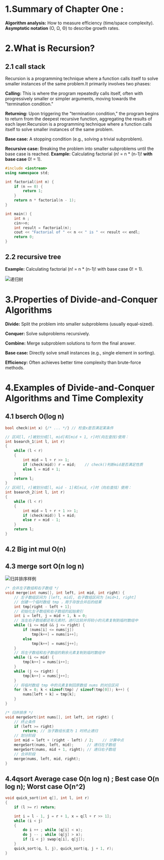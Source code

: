 # 1.Summary of Chapter One :

  **Algorithm analysis:** How to measure efficiency (time/space complexity). 
  **Asymptotic notation** (O, Ω, Θ) to describe growth rates. 



# 2.What is Recursion? 

## 2.1 call stack

Recursion is a programming technique where a function calls itself to solve smaller instances of the same problem.It primarily involves two phases:

**Calling:** This is where the program repeatedly calls itself, often with progressively smaller or simpler arguments, moving towards the "termination condition."

**Returning:** Upon triggering the "termination condition," the program begins to return from the deepest recursive function, aggregating the results of each layer.Recursion is a programming technique where a function calls itself to solve smaller instances of the same problem. 

**Base case:** A stopping condition (e.g., solving a trivial subproblem). 

**Recursive case:** Breaking the problem into smaller subproblems until the base case is reached.
**Example:** Calculating factorial (n! = n * (n-1)!    **with base case** 0! = 1). 

```cpp
#include <iostream>
using namespace std;

int factorial(int n) {
    if (n == 0) {
        return 1;
    }
    return n * factorial(n - 1);
}

int main() {
    int n ;
    cin>>n;
    int result = factorial(n);
    cout << "Factorial of " << n << " is " << result << endl;
    return 0;
}
```
## 2.2 recursive tree

**Example:** Calculating factorial (n! = n * (n-1)!    with base case 0! = 1).

![递归树](https://p.ananas.chaoxing.com/star3/origin/ca16f71bb917b099aceb0bbcce864379)

# 3.Properties of Divide-and-Conquer Algorithms 

**Divide:** Split the problem into smaller subproblems (usually equal-sized). 

**Conquer:** Solve subproblems recursively.

**Combine:** Merge subproblem solutions to form the final answer. 

**Base case:** Directly solve small instances (e.g., single element in sorting). 

**Efficiency:** Often achieves better time complexity than brute-force methods.

# 4.Examples of Divide-and-Conquer Algorithms and Time Complexity



## 4.1 bserch  O(log n)

```cpp
bool check(int x) {/* ... */} // 检查x是否满足某条件

// 区间[l, r]被划分成[l, mid]和[mid + 1, r]时(向左查找)使用：
int bsearch_1(int l, int r)
{
    while (l < r)
    {
        int mid = l + r >> 1;
        if (check(mid)) r = mid;    // check()判断mid是否满足性质
        else l = mid + 1;
    }
    return l;
}
// 区间[l, r]被划分成[l, mid - 1]和[mid, r]时（向右查找）使用：
int bsearch_2(int l, int r)
{
    while (l < r)
    {
        int mid = l + r + 1 >> 1;
        if (check(mid)) l = mid;
        else r = mid - 1;
    }
    return l;
}
```
## 4.2 Big int mul O(n)



## 4.3 merge sort O(n log n)

![归并排序样例](https://p.ananas.chaoxing.com/star3/origin/5cb169ccb3ed619c5524a82f2f73bbd1)


```cpp
/* 合并左子数组和右子数组 */
void merge(int nums[], int left, int mid, int right) {
    // 左子数组区间为 [left, mid], 右子数组区间为 [mid+1, right]
    // 创建一个临时数组 tmp ，用于存放合并后的结果
    int tmp[right - left + 1];
    // 初始化左子数组和右子数组的起始索引
    int i = left, j = mid + 1, k = 0;
    // 当左右子数组都还有元素时，进行比较并将较小的元素复制到临时数组中
    while (i <= mid && j <= right) {
        if (nums[i] <= nums[j])
            tmp[k++] = nums[i++];
        else
            tmp[k++] = nums[j++];
    }
    // 将左子数组和右子数组的剩余元素复制到临时数组中
    while (i <= mid) {
        tmp[k++] = nums[i++];
    }
    while (j <= right) {
        tmp[k++] = nums[j++];
    }
    // 将临时数组 tmp 中的元素复制回原数组 nums 的对应区间
    for (k = 0; k < sizeof(tmp) / sizeof(tmp[0]); k++) {
        nums[left + k] = tmp[k];
    }
}

/* 归并排序 */
void mergeSort(int nums[], int left, int right) {
    // 终止条件
    if (left >= right)
        return; // 当子数组长度为 1 时终止递归
    // 划分阶段
    int mid = left + (right - left) / 2;    // 计算中点
    mergeSort(nums, left, mid);      // 递归左子数组
    mergeSort(nums, mid + 1, right); // 递归右子数组
    // 合并阶段
    merge(nums, left, mid, right);
}
```

## 4.4qsort   Average case O(n log n) ; Best case O(n log n); Worst case O(n^2)

```cpp
void quick_sort(int q[], int l, int r)
{
    if (l >= r) return;

    int i = l - 1, j = r + 1, x = q[l + r >> 1];
    while (i < j)
    {
        do i ++ ; while (q[i] < x);
        do j -- ; while (q[j] > x);
        if (i < j) swap(q[i], q[j]);
    }
    quick_sort(q, l, j), quick_sort(q, j + 1, r);
}
```